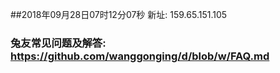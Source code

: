 ##2018年09月28日07时12分07秒 新址: 159.65.151.105
### 兔友常见问题及解答: https://github.com/wanggonging/d/blob/w/FAQ.md

